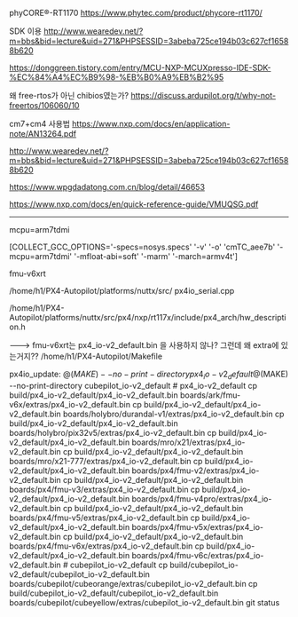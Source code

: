 

phyCORE®-RT1170
https://www.phytec.com/product/phycore-rt1170/


SDK 이용
http://www.wearedev.net/?m=bbs&bid=lecture&uid=271&PHPSESSID=3abeba725ce194b03c627cf16588b620

https://donggreen.tistory.com/entry/MCU-NXP-MCUXpresso-IDE-SDK-%EC%84%A4%EC%B9%98-%EB%B0%A9%EB%B2%95



왜 free-rtos가 아닌 chibios였는가?
https://discuss.ardupilot.org/t/why-not-freertos/106060/10

cm7+cm4 사용법
https://www.nxp.com/docs/en/application-note/AN13264.pdf

http://www.wearedev.net/?m=bbs&bid=lecture&uid=271&PHPSESSID=3abeba725ce194b03c627cf16588b620

https://www.wpgdadatong.com.cn/blog/detail/46653

https://www.nxp.com/docs/en/quick-reference-guide/VMUQSG.pdf

-------------------------


mcpu=arm7tdmi

 [COLLECT_GCC_OPTIONS='-specs=nosys.specs' '-v' '-o' 'cmTC_aee7b' '-mcpu=arm7tdmi' '-mfloat-abi=soft' '-marm' '-march=armv4t']



 fmu-v6xrt


 /home/h1/PX4-Autopilot/platforms/nuttx/src/ px4io_serial.cpp

 /home/h1/PX4-Autopilot/platforms/nuttx/src/px4/nxp/rt117x/include/px4_arch/hw_description.h



---> fmu-v6xrt는 px4_io-v2_default.bin 을 사용하지 않나? 그런데 왜 extra에 있는거지??
/home/h1/PX4-Autopilot/Makefile

 px4io_update:
	@$(MAKE) --no-print-directory px4_io-v2_default
	@$(MAKE) --no-print-directory cubepilot_io-v2_default
	# px4_io-v2_default
	cp build/px4_io-v2_default/px4_io-v2_default.bin boards/ark/fmu-v6x/extras/px4_io-v2_default.bin
	cp build/px4_io-v2_default/px4_io-v2_default.bin boards/holybro/durandal-v1/extras/px4_io-v2_default.bin
	cp build/px4_io-v2_default/px4_io-v2_default.bin boards/holybro/pix32v5/extras/px4_io-v2_default.bin
	cp build/px4_io-v2_default/px4_io-v2_default.bin boards/mro/x21/extras/px4_io-v2_default.bin
	cp build/px4_io-v2_default/px4_io-v2_default.bin boards/mro/x21-777/extras/px4_io-v2_default.bin
	cp build/px4_io-v2_default/px4_io-v2_default.bin boards/px4/fmu-v2/extras/px4_io-v2_default.bin
	cp build/px4_io-v2_default/px4_io-v2_default.bin boards/px4/fmu-v3/extras/px4_io-v2_default.bin
	cp build/px4_io-v2_default/px4_io-v2_default.bin boards/px4/fmu-v4pro/extras/px4_io-v2_default.bin
	cp build/px4_io-v2_default/px4_io-v2_default.bin boards/px4/fmu-v5/extras/px4_io-v2_default.bin
	cp build/px4_io-v2_default/px4_io-v2_default.bin boards/px4/fmu-v5x/extras/px4_io-v2_default.bin
	cp build/px4_io-v2_default/px4_io-v2_default.bin boards/px4/fmu-v6x/extras/px4_io-v2_default.bin
	cp build/px4_io-v2_default/px4_io-v2_default.bin boards/px4/fmu-v6c/extras/px4_io-v2_default.bin
	# cubepilot_io-v2_default
	cp build/cubepilot_io-v2_default/cubepilot_io-v2_default.bin boards/cubepilot/cubeorange/extras/cubepilot_io-v2_default.bin
	cp build/cubepilot_io-v2_default/cubepilot_io-v2_default.bin boards/cubepilot/cubeyellow/extras/cubepilot_io-v2_default.bin
	git status
